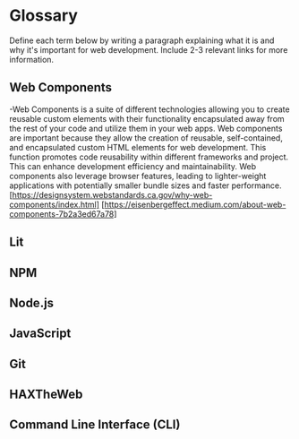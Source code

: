# Glossary

Define each term below by writing a paragraph explaining what it is and why it's important for web development. Include 2-3 relevant links for more information.

## Web Components
-Web Components is a suite of different technologies allowing you to create reusable custom elements with their functionality encapsulated away from the rest of your code and utilize them in your web apps. Web components are important because they allow the creation of reusable, self-contained, and encapsulated custom HTML elements for web development. This function promotes code reusability within different frameworks and project. This can enhance development efficiency and maintainability. Web components also leverage browser features, leading to lighter-weight applications with potentially smaller bundle sizes and faster performance. 
[https://designsystem.webstandards.ca.gov/why-web-components/index.html]
[https://eisenbergeffect.medium.com/about-web-components-7b2a3ed67a78]

## Lit


## NPM


## Node.js


## JavaScript


## Git


## HAXTheWeb


## Command Line Interface (CLI)
